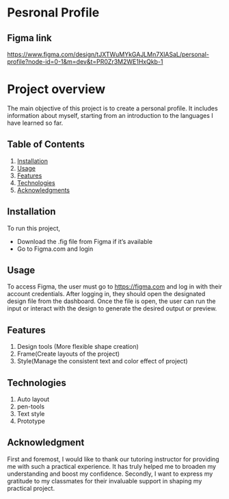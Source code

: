 # Pesronal Profile

## Figma link
https://www.figma.com/design/tJXTWuMYkGAJLMn7XlASaL/personal-profile?node-id=0-1&m=dev&t=PR0Zr3M2WE1HxQkb-1

# Project overview
The main objective of this project is to create a personal profile. It includes information about myself, starting from an introduction to the languages I have learned so far.

## Table of Contents

1. [Installation](#installation)
2. [Usage](#usage)
3. [Features](#features)
4. [Technologies](#technologies)
5. [Acknowledgments](#acknowledgments)

## Installation
 To run this project,
* Download the .fig file from Figma if it’s available
* Go to Figma.com and login

## Usage
To access Figma, the user must go to https://figma.com and log in with their account credentials. After logging in, they should open the designated design file from the dashboard. Once the file is open, the user can run the input or interact with the design to generate the desired output or preview.

## Features
1. Design tools (More flexible shape creation)
2. Frame(Create layouts of the project)
3. Style(Manage the consistent text and color effect of project)

## Technologies 
1. Auto layout
2. pen-tools
3. Text style
4. Prototype

## Acknowledgment
First and foremost, I would like to thank our tutoring instructor for providing me with such a practical experience. It has truly helped me to broaden my understanding and boost my confidence. Secondly, I want to express my gratitude to my classmates for their invaluable support in shaping my practical project.




